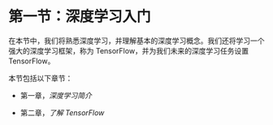 # 第一节：深度学习入门

在本节中，我们将熟悉深度学习，并理解基本的深度学习概念。我们还将学习一个强大的深度学习框架，称为 TensorFlow，并为我们未来的深度学习任务设置 TensorFlow。

本节包括以下章节：

+   第一章，*深度学习简介*

+   第二章，*了解 TensorFlow*
